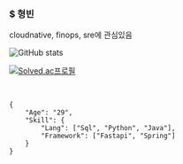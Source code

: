 ### $ 형빈

cloudnative, finops, sre에 관심있음 <br>

![GitHub stats](https://github-readme-stats.vercel.app/api?username=hyeongbin96&show_icons=true&theme=merko)

[![Solved.ac프로필](http://mazassumnida.wtf/api/v2/generate_badge?boj=hbkw1772)](https://solved.ac/hbkw1772)



<br>

```
{
    "Age": "29",
    "Skill": {
        "Lang": ["Sql", "Python", "Java"],
        "Framework": ["Fastapi", "Spring"]
    }
}

```